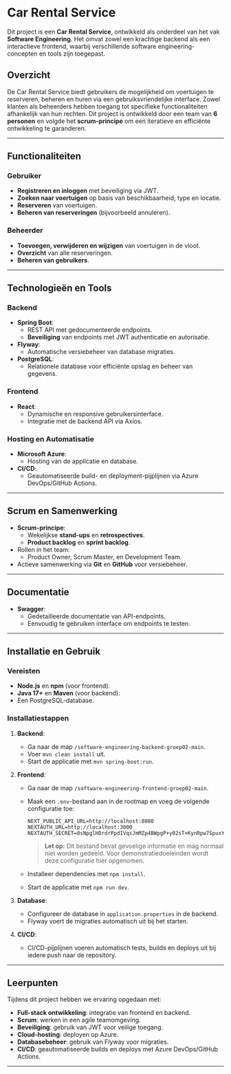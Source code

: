 # Car Rental Service

Dit project is een **Car Rental Service**, ontwikkeld als onderdeel van het vak **Software Engineering**. Het omvat zowel een krachtige backend als een interactieve frontend, waarbij verschillende software engineering-concepten en tools zijn toegepast.

## Overzicht

De Car Rental Service biedt gebruikers de mogelijkheid om voertuigen te reserveren, beheren en huren via een gebruiksvriendelijke interface. Zowel klanten als beheerders hebben toegang tot specifieke functionaliteiten afhankelijk van hun rechten. Dit project is ontwikkeld door een team van **6 personen** en volgde het **scrum-principe** om een iteratieve en efficiënte ontwikkeling te garanderen.

---

## Functionaliteiten

### Gebruiker

- **Registreren en inloggen** met beveiliging via JWT.
- **Zoeken naar voertuigen** op basis van beschikbaarheid, type en locatie.
- **Reserveren** van voertuigen.
- **Beheren van reserveringen** (bijvoorbeeld annuleren).

### Beheerder

- **Toevoegen, verwijderen en wijzigen** van voertuigen in de vloot.
- **Overzicht** van alle reserveringen.
- **Beheren van gebruikers**.

---

## Technologieën en Tools

### Backend

- **Spring Boot**:
  - REST API met gedocumenteerde endpoints.
  - **Beveiliging** van endpoints met JWT authenticatie en autorisatie.
- **Flyway**:
  - Automatische versiebeheer van database migraties.
- **PostgreSQL**:
  - Relationele database voor efficiënte opslag en beheer van gegevens.

### Frontend

- **React**:
  - Dynamische en responsive gebruikersinterface.
  - Integratie met de backend API via Axios.

### Hosting en Automatisatie

- **Microsoft Azure**:
  - Hosting van de applicatie en database.
- **CI/CD**:
  - Geautomatiseerde build- en deployment-pijplijnen via Azure DevOps/GitHub Actions.

---

## Scrum en Samenwerking

- **Scrum-principe**:
  - Wekelijkse **stand-ups** en **retrospectives**.
  - **Product backlog** en **sprint backlog**.
- Rollen in het team:
  - Product Owner, Scrum Master, en Development Team.
- Actieve samenwerking via **Git** en **GitHub** voor versiebeheer.

---

## Documentatie

- **Swagger**:
  - Gedetailleerde documentatie van API-endpoints.
  - Eenvoudig te gebruiken interface om endpoints te testen.

---

## Installatie en Gebruik

### Vereisten

- **Node.js** en **npm** (voor frontend).
- **Java 17+** en **Maven** (voor backend).
- Een PostgreSQL-database.

### Installatiestappen

1. **Backend**:

   - Ga naar de map `/software-engineering-backend-groep02-main`.
   - Voer `mvn clean install` uit.
   - Start de applicatie met `mvn spring-boot:run`.

2. **Frontend**:

   - Ga naar de map `/software-engineering-frontend-groep02-main`.
   - Maak een `.env`-bestand aan in de rootmap en voeg de volgende configuratie toe:

     ```plaintext
     NEXT_PUBLIC_API_URL=http://localhost:8080
     NEXTAUTH_URL=http://localhost:3000
     NEXTAUTH_SECRET=0sNpglHDrdrPpdIVqsJmMZp4BWpgP+y02sT+KynRpw7SpuxYgqNsym5QumXECgAhEMrGF/gNlsGGKtEKXuEVLA==
     ```

     > **Let op:** Dit bestand bevat gevoelige informatie en mag normaal niet worden gedeeld. Voor demonstratiedoeleinden wordt deze configuratie hier opgenomen.

   - Installeer dependencies met `npm install`.
   - Start de applicatie met `npm run dev`.

3. **Database**:

   - Configureer de database in `application.properties` in de backend.
   - Flyway voert de migraties automatisch uit bij het starten.

4. **CI/CD**:
   - CI/CD-pijplijnen voeren automatisch tests, builds en deploys uit bij iedere push naar de repository.

---

## Leerpunten

Tijdens dit project hebben we ervaring opgedaan met:

- **Full-stack ontwikkeling**: integratie van frontend en backend.
- **Scrum**: werken in een agile teamomgeving.
- **Beveiliging**: gebruik van JWT voor veilige toegang.
- **Cloud-hosting**: deployen op Azure.
- **Databasebeheer**: gebruik van Flyway voor migraties.
- **CI/CD**: geautomatiseerde builds en deploys met Azure DevOps/GitHub Actions.

---
